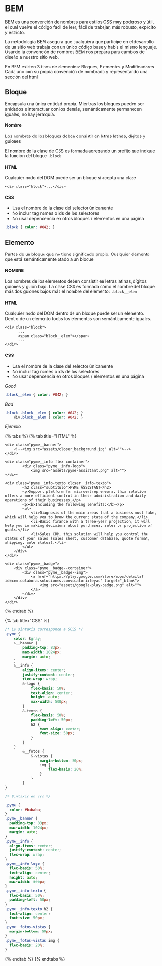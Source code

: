 # BEM

BEM es una convención de nombres para estilos CSS muy poderoso y útil, el cual vuelve el código facil de leer, fácil de trabajar, más robusto, explícito y estricto.

La metodología BEM asegura que cualquiera que participe en el desarrollo de un sitio web trabaja con un único código base y habla el mismo lenguaje. Usando la convención de nombres BEM nos prepara para cambios de diseño a nuestro sitio web.

En BEM existen 3 tipos de elementos: Bloques, Elementos y Modificadores. Cada uno con su propia convención de nombrado y representando una sección del html

## Bloque

Encapsula una única entidad propia. Mientras los bloques pueden ser anidados e interactuar con los demás, semánticamente permanecen iguales, no hay jerarquía.

#### Nombre

Los nombres de los bloques deben consistir en letras latinas, dígitos y guiones

El nombre de la clase de CSS es formada agregando un prefijo que indique la función del bloque `.block`

#### HTML

Cualquier nodo del DOM puede ser un bloque si acepta una clase

```markup
<div class="block">...</div>
```

#### CSS

* Usa el nombre de la clase del selector únicamente
* No incluir tag names o ids de los selectores
* No usar dependencia en otros bloques / elementos en una página

```css
.block { color: #042; }
```

## Elemento

Partes de un bloque que no tiene significado propio. Cualquier elemento que está semánticamente atado a un bloque

#### NOMBRE

 Los nombres de los elementos deben consistir en letras latinas, dígitos, guiones y guión bajo. La clase CSS es formada  cómo el nombre del bloque más dos guiones bajos más el nombre del elemento: `.block__elem`

#### HTML

Cualquier nodo del DOM dentro de un bloque puede ser un elemento. Dentro de un elemento todos los elementos son semánticamente iguales.

```markup
<div class="block">
	  ...
	  <span class="block__elem"></span>
	  ...
</div>
```

#### CSS

* Usa el nombre de la clase del selector únicamente
* No incluir tag names o ids de los selectores
* No usar dependencia en otros bloques / elementos en una página

_Good_

```css
.block__elem { color: #042; }
```

_Bad_

```css
.block .block__elem { color: #042; }
	div.block__elem { color: #042; }
```

_Ejemplo_

{% tabs %}
{% tab title="HTML" %}
```markup
<div class="pyme__banner">
	<!--<img src="assets/closer_background.jpg" alt="">-->
</div>

<div class="pyme__info flex container">
		<div class="pyme__info-logo">
			<img src="assets/pyme-assistant.png" alt="">
</div>

<div class="pyme__info-texto closer__info-texto">
		<h2 class="subtitulo">PYME ASSISTANT</h2>
		<p>Support platform for microentrepreneurs, this solution offers a more efficient control in their administration and daily operations of their businesses.</p>
		<p><b>Including the following benefits:</b></p>
		<ul>
			<li>Diagnosis of the main areas that a business must take, which will help you to know the current state of the company.</li>
			<li>Basic finance with a three-year projection, it will help you in making decisions about purchases, sales or projection of goals.</li>
			<li>Sales CRM, this solution will help you control the status of your sales (sales sheet, customer database, quote format, shipping, sale status).</li>
		</ul>
	</div>
</div>
 
<div class="pyme__badge">
	<div class="pyme__badge--container">
		<div class="pyme__badge--img">
			<a href="https://play.google.com/store/apps/details?id=com.colabora.soluciones.convocatoriafeyac" target="_blank">
				<img src="assets/google-play-badge.png" alt="">
			</a>
		</div>
	</div>
</div>
```
{% endtab %}

{% tab title="CSS" %}
```css
/* La sintaxis corresponde a SCSS */
.pyme {
	color: $gray;
	&__banner {
		padding-top: 83px;
		max-width: 1024px;
		margin: auto;
	}
	&__info {
		align-items: center;
		justify-content: center;
		flex-wrap: wrap;
		&-logo {
			flex-basis: 50%;
			text-align: center;
			height: auto;
			max-width: 500px;
		}
		&-texto {
			flex-basis: 50%;
			padding-left: 50px;
			h2 {
				text-align: center;
				font-size: 50px;
			}	
		}
	}
		&__fotos {
			&-vistas {
				margin-bottom: 50px;
				img {
					flex-basis: 20%;
				}
			}
		}
}

/* Sintaxis en css */

.pyme {
  color: #bababa;
}
.pyme__banner {
  padding-top: 83px;
  max-width: 1024px;
  margin: auto;
}
.pyme__info {
  align-items: center;
  justify-content: center;
  flex-wrap: wrap;
}
.pyme__info-logo {
  flex-basis: 50%;
  text-align: center;
  height: auto;
  max-width: 500px;
}
.pyme__info-texto {
  flex-basis: 50%;
  padding-left: 50px;
}
.pyme__info-texto h2 {
  text-align: center;
  font-size: 50px;
}
.pyme__fotos-vistas {
  margin-bottom: 50px;
}
.pyme__fotos-vistas img {
  flex-basis: 20%;
}
```
{% endtab %}
{% endtabs %}



